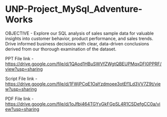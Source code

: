 # UNP-Project_MySql_Adventure-Works

OBJECTIVE - Explore our SQL analysis of sales sample data for valuable insights into customer behavior, product performance, and sales trends. 
Drive informed business decisions with clear, data-driven conclusions derived from our thorough examination of the dataset.


PPT File link - https://drive.google.com/file/d/1QAod1HBuSWVfZWgtQBEUPMqxDFI0PPRF/view?usp=sharing

Script File link - https://drive.google.com/file/d/1FWjPCqE1OaYzdmoee3otEf1Ld3VV7Z9t/view?usp=sharing

PDF File link - https://drive.google.com/file/d/1oJfbj464TGYyGkFGpSL4R1CSDefgCC0a/view?usp=sharing
